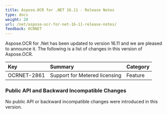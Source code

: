 ```yaml
---
title: Aspose.OCR for .NET 16.11 - Release Notes
type: docs
weight: 20
url: /net/aspose-ocr-for-net-16-11-release-notes/
feedback: OCRNET
---
```


Aspose.OCR for .Net has been updated to version 16.11 and we are pleased to announce it. The following is a list of changes in this version of Aspose.OCR.

|**Key**|**Summary**|**Category**|
| :- | :- | :- |
|OCRNET-2861|Support for Metered licensing|Feature|
### **Public API and Backward Incompatible Changes**
No public API or backward incompatible changes were introduced in this version.
